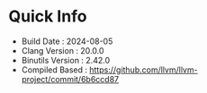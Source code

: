 # Quick Info
* Build Date : 2024-08-05
* Clang Version : 20.0.0
* Binutils Version : 2.42.0
* Compiled Based : https://github.com/llvm/llvm-project/commit/6b6ccd87
